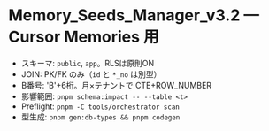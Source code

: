 # Memory_Seeds_Manager_v3.2 — Cursor Memories 用
- スキーマ: `public`, `app`。RLSは原則ON
- JOIN: PK/FK のみ（`id` と `*_no` は別型）
- B番号: 'B'+6桁。月×テナントで CTE+ROW_NUMBER
- 影響範囲: `pnpm schema:impact -- --table <t>`
- Preflight: `pnpm -C tools/orchestrator scan`
- 型生成: `pnpm gen:db-types && pnpm codegen`
